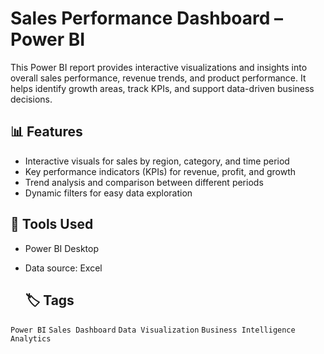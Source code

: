 # Sales Performance Dashboard – Power BI

This Power BI report provides interactive visualizations and insights into overall sales performance, revenue trends, and product performance. It helps identify growth areas, track KPIs, and support data-driven business decisions.

## 📊 Features
- Interactive visuals for sales by region, category, and time period
- Key performance indicators (KPIs) for revenue, profit, and growth
- Trend analysis and comparison between different periods
- Dynamic filters for easy data exploration

## 🧠 Tools Used
- Power BI Desktop
- Data source: Excel

  ## 🏷️ Tags
`Power BI` `Sales Dashboard` `Data Visualization` `Business Intelligence` `Analytics`
